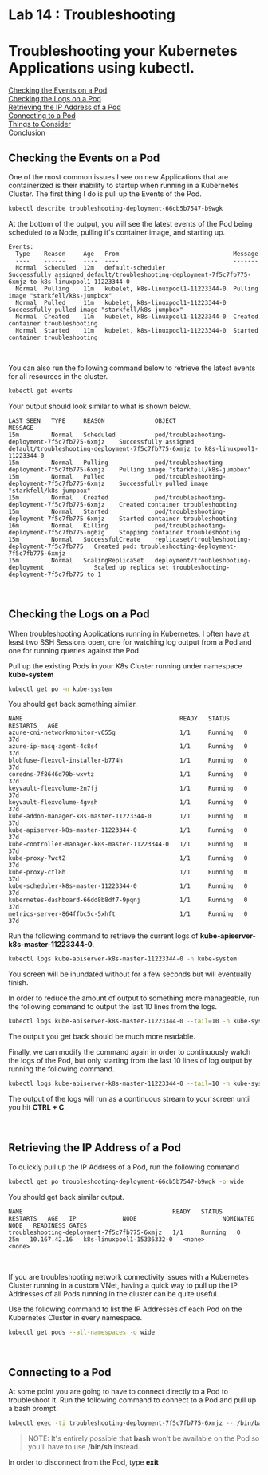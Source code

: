# Lab 14 : Troubleshooting


# Troubleshooting your Kubernetes Applications using **kubectl**.

[Checking the Events on a Pod](#checking-the-events-on-a-pod)</br>
[Checking the Logs on a Pod](#checking-the-logs-on-a-pod)</br>
[Retrieving the IP Address of a Pod](#retrieving-the-ip-address-of-a-pod)</br>
[Connecting to a Pod](#connecting-to-a-pod)</br>
[Things to Consider](#things-to-consider)</br>
[Conclusion](#conclusion)</br>


## Checking the Events on a Pod

One of the most common issues I see on new Applications that are containerized is their inability to startup when running in a Kubernetes Cluster. The first thing I do is pull up the Events of the Pod.

```bash
kubectl describe troubleshooting-deployment-66cb5b7547-b9wgk
```

At the bottom of the output, you will see the latest events of the Pod being scheduled to a Node, pulling it's container image, and starting up.

```console
Events:
  Type    Reason     Age   From                                Message
  ----    ------     ----  ----                                -------
  Normal  Scheduled  12m   default-scheduler                   Successfully assigned default/troubleshooting-deployment-7f5c7fb775-6xmjz to k8s-linuxpool1-11223344-0
  Normal  Pulling    11m   kubelet, k8s-linuxpool1-11223344-0  Pulling image "starkfell/k8s-jumpbox"
  Normal  Pulled     11m   kubelet, k8s-linuxpool1-11223344-0  Successfully pulled image "starkfell/k8s-jumpbox"
  Normal  Created    11m   kubelet, k8s-linuxpool1-11223344-0  Created container troubleshooting
  Normal  Started    11m   kubelet, k8s-linuxpool1-11223344-0  Started container troubleshooting
```

</br>

You can also run the following command below to retrieve the latest events for all resources in the cluster.

```bash
kubectl get events
```

Your output should look similar to what is shown below.

```console
LAST SEEN   TYPE     REASON              OBJECT                                             MESSAGE
15m         Normal   Scheduled           pod/troubleshooting-deployment-7f5c7fb775-6xmjz    Successfully assigned default/troubleshooting-deployment-7f5c7fb775-6xmjz to k8s-linuxpool1-11223344-0
15m         Normal   Pulling             pod/troubleshooting-deployment-7f5c7fb775-6xmjz    Pulling image "starkfell/k8s-jumpbox"
15m         Normal   Pulled              pod/troubleshooting-deployment-7f5c7fb775-6xmjz    Successfully pulled image "starkfell/k8s-jumpbox"
15m         Normal   Created             pod/troubleshooting-deployment-7f5c7fb775-6xmjz    Created container troubleshooting
15m         Normal   Started             pod/troubleshooting-deployment-7f5c7fb775-6xmjz    Started container troubleshooting
16m         Normal   Killing             pod/troubleshooting-deployment-7f5c7fb775-ng6zg    Stopping container troubleshooting
15m         Normal   SuccessfulCreate    replicaset/troubleshooting-deployment-7f5c7fb775   Created pod: troubleshooting-deployment-7f5c7fb775-6xmjz
15m         Normal   ScalingReplicaSet   deployment/troubleshooting-deployment              Scaled up replica set troubleshooting-deployment-7f5c7fb775 to 1
```

</br>

## Checking the Logs on a Pod

When troubleshooting Applications running in Kubernetes, I often have at least two SSH Sessions open, one for watching log output from a Pod and one for running queries against the Pod.

Pull up the existing Pods in your K8s Cluster running under namespace **kube-system**

```bash
kubectl get po -n kube-system
```

You should get back something similar.

```console
NAME                                            READY   STATUS    RESTARTS   AGE
azure-cni-networkmonitor-v655g                  1/1     Running   0          37d
azure-ip-masq-agent-4c8s4                       1/1     Running   0          37d
blobfuse-flexvol-installer-b774h                1/1     Running   0          37d
coredns-7f8646d79b-wxvtz                        1/1     Running   0          37d
keyvault-flexvolume-2n7fj                       1/1     Running   0          37d
keyvault-flexvolume-4gvsh                       1/1     Running   0          37d
kube-addon-manager-k8s-master-11223344-0        1/1     Running   0          37d
kube-apiserver-k8s-master-11223344-0            1/1     Running   0          37d
kube-controller-manager-k8s-master-11223344-0   1/1     Running   0          37d
kube-proxy-7wct2                                1/1     Running   0          37d
kube-proxy-ctl8h                                1/1     Running   0          37d
kube-scheduler-k8s-master-11223344-0            1/1     Running   0          37d
kubernetes-dashboard-66dd8b8df7-9pqnj           1/1     Running   0          37d
metrics-server-864ffbc5c-5xhft                  1/1     Running   0          37d
```

Run the following command to retrieve the current logs of **kube-apiserver-k8s-master-11223344-0**.

```bash
kubectl logs kube-apiserver-k8s-master-11223344-0 -n kube-system
```

You screen will be inundated without for a few seconds but will eventually finish.

In order to reduce the amount of output to something more manageable, run the following command to output the last 10 lines from the logs.

```bash
kubectl logs kube-apiserver-k8s-master-11223344-0 --tail=10 -n kube-system
```

The output you get back should be much more readable.

Finally, we can modify the command again in order to continuously watch the logs of the Pod, but only starting from the last 10 lines of log output by running the following command.

```bash
kubectl logs kube-apiserver-k8s-master-11223344-0 --tail=10 -n kube-system -f
```

The output of the logs will run as a continuous stream to your screen until you hit **CTRL + C**.

</br>

## Retrieving the IP Address of a Pod

To quickly pull up the IP Address of a Pod, run the following command

```bash
kubectl get po troubleshooting-deployment-66cb5b7547-b9wgk -o wide
```

You should get back similar output.

```console
NAME                                          READY   STATUS    RESTARTS   AGE   IP             NODE                        NOMINATED NODE   READINESS GATES
troubleshooting-deployment-7f5c7fb775-6xmjz   1/1     Running   0          25m   10.167.42.16   k8s-linuxpool1-15336332-0   <none>           <none>
```

</br>

If you are troubleshooting network connectivity issues with a Kubernetes Cluster running in a custom VNet, having a quick way to pull up the IP Addresses of all Pods running in the cluster can be quite useful.

Use the following command to list the IP Addresses of each Pod on the Kubernetes Cluster in every namespace.

```bash
kubectl get pods --all-namespaces -o wide
```

</br>

## Connecting to a Pod

At some point you are going to have to connect directly to a Pod to troubleshoot it. Run the following command to connect to a Pod and pull up a bash prompt.

```bash
kubectl exec -ti troubleshooting-deployment-7f5c7fb775-6xmjz -- /bin/bash
```

> NOTE: It's entirely possible that **bash** won't be available on the Pod so you'll have to use **/bin/sh** instead.

In order to disconnect from the Pod, type **exit**

</br>
